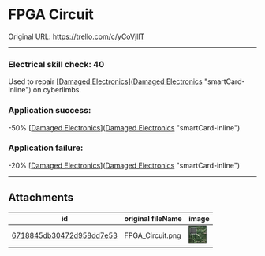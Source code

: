 # FPGA Circuit

Original URL: https://trello.com/c/yCoVjllT

---

### Electrical skill check: 40

Used to repair [[Damaged Electronics](Damaged%20Electronics.md)]([Damaged Electronics](Damaged%20Electronics.md) "smartCard-inline")  on cyberlimbs.

### Application success:

\-50% [[Damaged Electronics](Damaged%20Electronics.md)]([Damaged Electronics](Damaged%20Electronics.md) "smartCard-inline")

### Application failure:

\-20% [[Damaged Electronics](Damaged%20Electronics.md)]([Damaged Electronics](Damaged%20Electronics.md) "smartCard-inline")

---

## Attachments

id | original fileName | image
---|---|---
[6718845db30472d958dd7e53](./FPGA%20Circuit%20-%20Attachments/6718845db30472d958dd7e53.png) | FPGA_Circuit.png | ![FPGA Circuit.png\|200](./FPGA%20Circuit%20-%20Attachments/6718845db30472d958dd7e53.png)